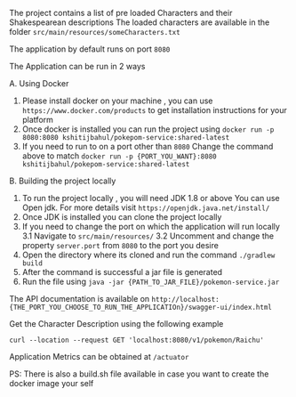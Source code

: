 The project contains a list of pre loaded Characters and their Shakespearean descriptions
The loaded characters are available in the folder `src/main/resources/someCharacters.txt`

The application by default runs on port `8080`

The Application can be run in 2 ways 

A. Using Docker
 1. Please install docker on your machine , you can use
    `https://www.docker.com/products` to get installation instructions for your platform
 2. Once docker is installed you can run the project using 
    `docker run -p 8080:8080 kshitijbahul/pokepom-service:shared-latest`
 3. If you need to run to on a port other than `8080`
    Change the command above to match 
     `docker run -p {PORT_YOU_WANT}:8080 kshitijbahul/pokepom-service:shared-latest`
           
B. Building the project locally
 1. To run the project locally , you will need JDK 1.8 or above
    You can use Open jdk. For more details visit `https://openjdk.java.net/install/`  
 2. Once JDK is installed you can clone the project locally 
 3. If you need to change the port on which the application will run locally 
   3.1 Navigate to `src/main/resources/`
   3.2 Uncomment and change the property `server.port` from `8080` to the port you desire   
 4. Open the directory where its cloned and run the command
    `./gradlew build`
 5. After the command is successful a jar file is generated
 6. Run the file using 
    `java -jar {PATH_TO_JAR_FILE}/pokemon-service.jar`      
 
     
The API documentation is available on 
`http://localhost:{THE_PORT_YOU_CHOOSE_TO_RUN_THE_APPLICATIOn}/swagger-ui/index.html`

Get the Character Description using the following example

`curl --location --request GET 'localhost:8080/v1/pokemon/Raichu'`

Application Metrics can be obtained at `/actuator`

PS: There is also a build.sh file available in case you want to create the docker image your self